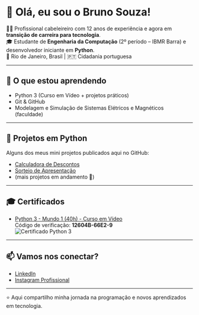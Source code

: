 # 👋 Olá, eu sou o Bruno Souza!

💇‍♂️ Profissional cabeleireiro com 12 anos de experiência e agora em **transição de carreira para tecnologia**.  
🎓 Estudante de **Engenharia da Computação** (2º período – IBMR Barra) e desenvolvedor iniciante em **Python**.  
📍 Rio de Janeiro, Brasil | 🇵🇹 Cidadania portuguesa  

---

## 🚀 O que estou aprendendo
- Python 3 (Curso em Vídeo + projetos práticos)
- Git & GitHub
- Modelagem e Simulação de Sistemas Elétricos e Magnéticos (faculdade)

---

## 🐍 Projetos em Python
Alguns dos meus mini projetos publicados aqui no GitHub:

- [Calculadora de Descontos](https://github.com/souzabrunu/estudos-python)  
- [Sorteio de Apresentação](https://github.com/souzabrunu/estudos-python)  
- (mais projetos em andamento 🚧)

---

## 🎓 Certificados
- [Python 3 - Mundo 1 (40h) - Curso em Vídeo](https://www.cursoemvideo.com/validar-certificado/)  
  Código de verificação: **12604B-66E2-9**  
  ![Certificado Python 3](link-da-imagem-ou-arquivo-no-repo)

---

## 📫 Vamos nos conectar?
- [LinkedIn](https://www.linkedin.com/in/bruno-souza-9250a4356/)  
- [Instagram Profissional](https://www.instagram.com/souzabrunu)

---

⭐ Aqui compartilho minha jornada na programação e novos aprendizados em tecnologia.

